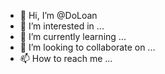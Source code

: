 - 👋 Hi, I’m @DoLoan
- 👀 I’m interested in ...
- 🌱 I’m currently learning ...
- 💞️ I’m looking to collaborate on ...
- 📫 How to reach me ...

<!---
DoLoan/DoLoan is a ✨ special ✨ repository because its `README.md` (this file) appears on your GitHub profile.
You can click the Preview link to take a look at your changes.
--->
